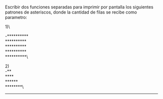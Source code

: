 Escribir dos funciones separadas para imprimir por pantalla los siguientes patrones de asteriscos, donde la cantidad de filas se recibe como parametro:

1)\

-**********\
 **********\
 **********\
 **********\
 **********\

2)\
-**\
 ****\
 ******\
 ********\
 **********